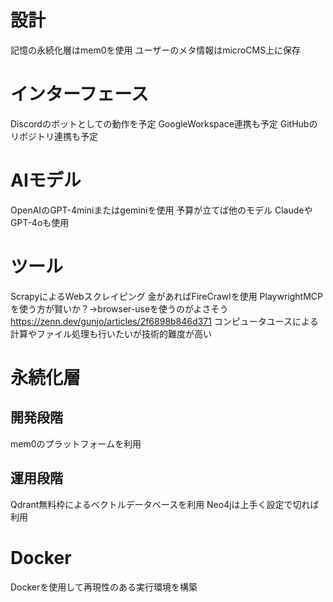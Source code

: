 # 設計
記憶の永続化層はmem0を使用
ユーザーのメタ情報はmicroCMS上に保存

# インターフェース
Discordのボットとしての動作を予定
GoogleWorkspace連携も予定
GitHubのリポジトリ連携も予定

# AIモデル
OpenAIのGPT-4miniまたはgeminiを使用
予算が立てば他のモデル ClaudeやGPT-4oも使用

# ツール
ScrapyによるWebスクレイピング
金があればFireCrawlを使用
PlaywrightMCPを使う方が賢いか？→browser-useを使うのがよさそう　https://zenn.dev/gunjo/articles/2f6898b846d371
コンピュータユースによる計算やファイル処理も行いたいが技術的難度が高い

# 永続化層
## 開発段階
mem0のプラットフォームを利用

## 運用段階
Qdrant無料枠によるベクトルデータベースを利用
Neo4jは上手く設定で切れば利用

# Docker
Dockerを使用して再現性のある実行環境を構築




